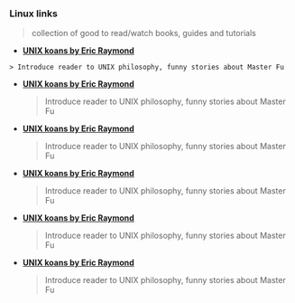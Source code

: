 ### Linux links
> collection of good to read/watch books, guides and tutorials

  *  **[UNIX koans by Eric Raymond](http://catb.org/esr/writings/unix-koans/)**
    
    > Introduce reader to UNIX philosophy, funny stories about Master Fu
*  **[UNIX koans by Eric Raymond](http://catb.org/esr/writings/unix-koans/)**
    
    > Introduce reader to UNIX philosophy, funny stories about Master Fu
*  **[UNIX koans by Eric Raymond](http://catb.org/esr/writings/unix-koans/)**
    
    > Introduce reader to UNIX philosophy, funny stories about Master Fu
*  **[UNIX koans by Eric Raymond](http://catb.org/esr/writings/unix-koans/)**
    
    > Introduce reader to UNIX philosophy, funny stories about Master Fu
*  **[UNIX koans by Eric Raymond](http://catb.org/esr/writings/unix-koans/)**
    
    > Introduce reader to UNIX philosophy, funny stories about Master Fu
*  **[UNIX koans by Eric Raymond](http://catb.org/esr/writings/unix-koans/)**
    
    > Introduce reader to UNIX philosophy, funny stories about Master Fu
